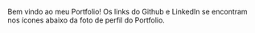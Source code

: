 Bem vindo ao meu Portfolio!
Os links do Github e LinkedIn se encontram nos ícones abaixo da foto de perfil do Portfolio.